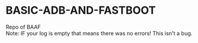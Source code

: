 # BASIC-ADB-AND-FASTBOOT
Repo of BAAF
<br>
Note: IF your log is empty that means there was no errors! This isn't a bug.
